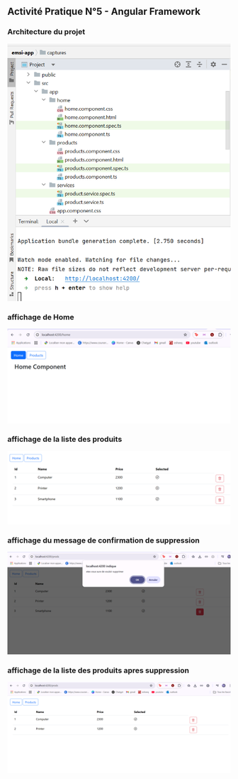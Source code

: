 <h2>Activité Pratique N°5 - Angular Framework </h2>
<h3>Architecture du projet</h3>
<img src="captures/img_4.png">
<h3>affichage de Home</h3>
<img src="captures/img_1.png">
<h3>affichage de la liste des produits</h3>
<img src="captures/img.png">
<h3>affichage du message de confirmation de suppression</h3>
<img src="captures/img_2.png">
<h3>affichage de la liste des produits apres  suppression</h3>
<img src="captures/img_3.png">
